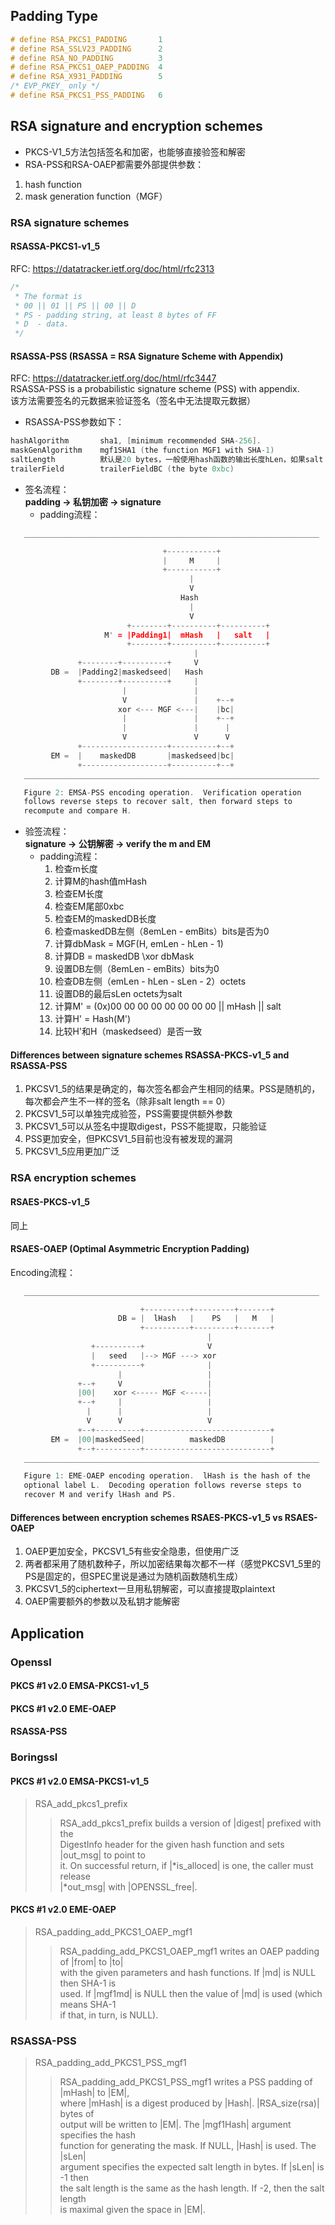 
## Padding Type
```c
# define RSA_PKCS1_PADDING       1
# define RSA_SSLV23_PADDING      2
# define RSA_NO_PADDING          3
# define RSA_PKCS1_OAEP_PADDING  4
# define RSA_X931_PADDING        5
/* EVP_PKEY_ only */
# define RSA_PKCS1_PSS_PADDING   6
```

## RSA signature and encryption schemes
* PKCS-V1_5方法包括签名和加密，也能够直接验签和解密  
* RSA-PSS和RSA-OAEP都需要外部提供参数：
1. hash function
2. mask generation function（MGF）
### RSA signature schemes
#### RSASSA-PKCS1-v1_5
RFC: https://datatracker.ietf.org/doc/html/rfc2313  
```c
/*
 * The format is
 * 00 || 01 || PS || 00 || D
 * PS - padding string, at least 8 bytes of FF
 * D  - data.
 */
```
#### RSASSA-PSS (RSASSA = RSA Signature Scheme with Appendix)
RFC: https://datatracker.ietf.org/doc/html/rfc3447  
RSASSA-PSS is a probabilistic signature scheme (PSS) with appendix.  
该方法需要签名的元数据来验证签名（签名中无法提取元数据）  
* RSASSA-PSS参数如下：  
```c
hashAlgorithm       sha1, [minimum recommended SHA-256].
maskGenAlgorithm    mgf1SHA1 (the function MGF1 with SHA-1)
saltLength          默认是20 bytes，一般使用hash函数的输出长度hLen，如果salt length为零，会导致确定性的签名结果,
trailerField        trailerFieldBC (the byte 0xbc)
```
* 签名流程：  
**padding -> 私钥加密 -> signature**  
   * padding流程：  
```c
   __________________________________________________________________

                                  +-----------+
                                  |     M     |
                                  +-----------+
                                        |
                                        V
                                      Hash
                                        |
                                        V
                          +--------+----------+----------+
                     M' = |Padding1|  mHash   |   salt   |
                          +--------+----------+----------+
                                         |
               +--------+----------+     V
         DB =  |Padding2|maskedseed|   Hash
               +--------+----------+     |
                         |               |
                         V               |    +--+
                        xor <--- MGF <---|    |bc|
                         |               |    +--+
                         |               |      |
                         V               V      V
               +-------------------+----------+--+
         EM =  |    maskedDB       |maskedseed|bc|
               +-------------------+----------+--+
   __________________________________________________________________

   Figure 2: EMSA-PSS encoding operation.  Verification operation
   follows reverse steps to recover salt, then forward steps to
   recompute and compare H.
```
* 验签流程：  
**signature -> 公钥解密 -> verify the m and EM**  
   * padding流程：  
      1. 检查m长度
      2. 计算M的hash值mHash
      3. 检查EM长度
      4. 检查EM尾部0xbc
      5. 检查EM的maskedDB长度
      6. 检查maskedDB左侧（8emLen - emBits）bits是否为0
      7. 计算dbMask = MGF(H, emLen - hLen - 1)
      8. 计算DB = maskedDB \xor dbMask
      9. 设置DB左侧（8emLen - emBits）bits为0
      10. 检查DB左侧（emLen - hLen - sLen - 2）octets
      11. 设置DB的最后sLen octets为salt
      12. 计算M' = (0x)00 00 00 00 00 00 00 00 || mHash || salt
      13. 计算H' = Hash(M')
      14. 比较H'和H（maskedseed）是否一致

#### Differences between signature schemes RSASSA-PKCS-v1_5 and RSASSA-PSS
1. PKCSV1_5的结果是确定的，每次签名都会产生相同的结果。PSS是随机的，每次都会产生不一样的签名（除非salt length == 0）
2. PKCSV1_5可以单独完成验签，PSS需要提供额外参数
3. PKCSV1_5可以从签名中提取digest，PSS不能提取，只能验证
4. PSS更加安全，但PKCSV1_5目前也没有被发现的漏洞
5. PKCSV1_5应用更加广泛

### RSA encryption schemes
#### RSAES-PKCS-v1_5
同上  
#### RSAES-OAEP (Optimal Asymmetric Encryption Padding)
Encoding流程：  
```c
   __________________________________________________________________

                             +----------+---------+-------+
                        DB = |  lHash   |    PS   |   M   |
                             +----------+---------+-------+
                                            |
                  +----------+              V
                  |   seed   |--> MGF ---> xor
                  +----------+              |
                        |                   |
               +--+     V                   |
               |00|    xor <----- MGF <-----|
               +--+     |                   |
                 |      |                   |
                 V      V                   V
               +--+----------+----------------------------+
         EM =  |00|maskedSeed|          maskedDB          |
               +--+----------+----------------------------+
   __________________________________________________________________

   Figure 1: EME-OAEP encoding operation.  lHash is the hash of the
   optional label L.  Decoding operation follows reverse steps to
   recover M and verify lHash and PS.
```
#### Differences between encryption schemes RSAES-PKCS-v1_5 vs RSAES-OAEP
1. OAEP更加安全，PKCSV1_5有些安全隐患，但使用广泛
2. 两者都采用了随机数种子，所以加密结果每次都不一样（感觉PKCSV1_5里的PS是固定的，但SPEC里说是通过为随机函数随机生成）
3. PKCSV1_5的ciphertext一旦用私钥解密，可以直接提取plaintext
4. OAEP需要额外的参数以及私钥才能解密

## Application
### Openssl
#### PKCS #1 v2.0 EMSA-PKCS1-v1_5
#### PKCS #1 v2.0 EME-OAEP
#### RSASSA-PSS

### Boringssl
#### PKCS #1 v2.0 EMSA-PKCS1-v1_5
> RSA_add_pkcs1_prefix
>> RSA_add_pkcs1_prefix builds a version of |digest| prefixed with the  
>> DigestInfo header for the given hash function and sets |out_msg| to point to  
>> it. On successful return, if |*is_alloced| is one, the caller must release  
>> |*out_msg| with |OPENSSL_free|.  
#### PKCS #1 v2.0 EME-OAEP
> RSA_padding_add_PKCS1_OAEP_mgf1
>> RSA_padding_add_PKCS1_OAEP_mgf1 writes an OAEP padding of |from| to |to|  
>> with the given parameters and hash functions. If |md| is NULL then SHA-1 is  
>> used. If |mgf1md| is NULL then the value of |md| is used (which means SHA-1  
>> if that, in turn, is NULL).  
### RSASSA-PSS
> RSA_padding_add_PKCS1_PSS_mgf1
>> RSA_padding_add_PKCS1_PSS_mgf1 writes a PSS padding of |mHash| to |EM|,  
>> where |mHash| is a digest produced by |Hash|. |RSA_size(rsa)| bytes of  
>> output will be written to |EM|. The |mgf1Hash| argument specifies the hash  
>> function for generating the mask. If NULL, |Hash| is used. The |sLen|  
>> argument specifies the expected salt length in bytes. If |sLen| is -1 then  
>> the salt length is the same as the hash length. If -2, then the salt length  
>> is maximal given the space in |EM|.  
